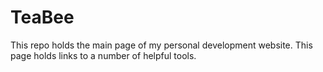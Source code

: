 # TeaBee

This repo holds the main page of my personal development website. This page holds links to a number of helpful tools.